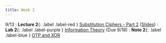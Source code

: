 ```yaml
---
title: Week 2
---
```


9/13
: **Lecture 2**{: .label .label-red } [Substitution Ciphers - Part 2](https://drive.google.com/file/d/11FMs859I0MW5DXEx3rGZ_XcYVmV35mbs/view?usp=sharing) ([Slides](https://docs.google.com/presentation/d/1f88Gb7AG9J0eNnbTAODU3ecKhiWxzpyE7PxlBHGVg98/edit?usp=sharing))
: **Lab 2**{: .label .label-purple } [Information Theory](https://datahub.berkeley.edu/hub/user-redirect/git-pull?repo=https%3A%2F%2Fgithub.com%2FCodebreakingAtCal%2FCodebreakingLabs&urlpath=tree%2FCodebreakingLabs%2FLab2%2Flab02.ipynb&branch=master) (Due 9/18)
: **Note 2**{: .label .label-blue } [OTP and XOR](https://codebreakingatcal.org/assets/notes/note2.pdf)

